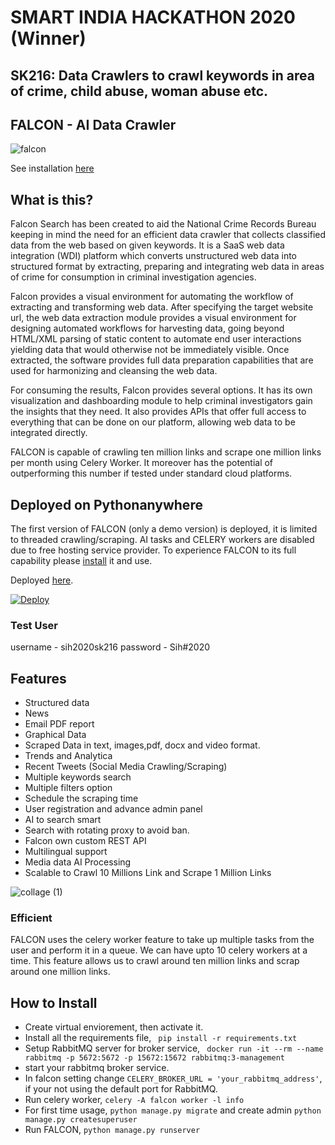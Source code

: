 # SMART INDIA HACKATHON 2020 (Winner)

## SK216: Data Crawlers to crawl keywords in area of crime, child abuse, woman abuse etc.

## FALCON - AI Data Crawler

![falcon](https://user-images.githubusercontent.com/28597524/99408790-9d4caf80-2916-11eb-8ffa-d6e67ae9d10a.png "FALCON")

See installation [here](#how-to-install)

## What is this?
Falcon Search has been created to aid the National Crime Records Bureau keeping in mind the need for an efficient data crawler that collects classified data from the web based on given keywords. It is a SaaS web data integration (WDI) platform which converts unstructured web data into structured format by extracting, preparing and integrating web data in areas of crime for consumption in criminal investigation agencies. 


Falcon provides a visual environment for automating the workflow of extracting and transforming web data. After specifying the target website url, the web data extraction module provides a visual environment for designing automated workflows for harvesting data, going beyond HTML/XML parsing of static content to automate end user interactions yielding data that would otherwise not be immediately visible. Once extracted, the software provides full data preparation capabilities that are used for harmonizing and cleansing the web data. 

For consuming the results, Falcon provides several options. It has its own visualization and dashboarding module to help criminal investigators gain the insights that they need. It also provides APIs that offer full access to everything that can be done on our platform, allowing web data to be integrated directly.  


FALCON is capable of crawling ten million links and scrape one million links per month using Celery Worker. It moreover has the potential of outperforming this number if tested under standard cloud platforms. 


## Deployed on Pythonanywhere
The first version of FALCON (only a demo version) is deployed, it is limited to threaded crawling/scraping. AI tasks and CELERY workers are disabled due to free hosting service provider. To experience FALCON to its full capability please [install](#how-to-install) it and use.

Deployed [here](http://sih2020sk216slytherin.pythonanywhere.com "here").

[![Deploy](https://www.pythonanywhere.com/static/anywhere/images/PA-logo.svg)](http://sih2020sk216slytherin.pythonanywhere.com)

### Test User
username - sih2020sk216
password - Sih#2020


## Features
- Structured data
- News 
- Email PDF report
- Graphical Data
- Scraped Data in text, images,pdf, docx and video format.
- Trends and Analytica
- Recent Tweets (Social Media Crawling/Scraping)
- Multiple keywords search
- Multiple filters option
- Schedule the scraping time
- User registration and advance admin panel
- AI to search smart
- Search with rotating proxy to avoid ban.
- Falcon own custom REST API
- Multilingual support
- Media data AI Processing
- Scalable to Crawl 10 Millions Link and Scrape 1 Million Links


![collage (1)](https://user-images.githubusercontent.com/28597524/89094557-b4f13e00-d3e2-11ea-8bb6-13c6b3111271.jpg "FALCON Results")





### Efficient
FALCON uses the celery worker feature to take up multiple tasks from the user and perform it in a queue.
We can have upto 10 celery workers at a time. This feature allows us to crawl around ten million links and scrap around one million links.


## How to Install
- Create virtual enviorement, then activate it.
- Install all the requirements file, ``` pip install -r requirements.txt```
- Setup RabbitMQ server for broker service, ``` docker run -it --rm --name rabbitmq -p 5672:5672 -p 15672:15672 rabbitmq:3-management```
- start your rabbitmq broker service.
- In falcon setting change ```CELERY_BROKER_URL = 'your_rabbitmq_address'```, if your not using the default port for RabbitMQ.
- Run celery worker, ```celery -A falcon worker -l info```
- For first time usage, ```python manage.py migrate``` and create admin ```python manage.py createsuperuser```
- Run FALCON, ```python manage.py runserver```





